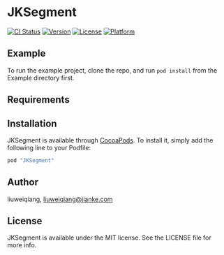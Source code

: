 # JKSegment

[![CI Status](http://img.shields.io/travis/liuweiqiang/JKSegment.svg?style=flat)](https://travis-ci.org/liuweiqiang/JKSegment)
[![Version](https://img.shields.io/cocoapods/v/JKSegment.svg?style=flat)](http://cocoapods.org/pods/JKSegment)
[![License](https://img.shields.io/cocoapods/l/JKSegment.svg?style=flat)](http://cocoapods.org/pods/JKSegment)
[![Platform](https://img.shields.io/cocoapods/p/JKSegment.svg?style=flat)](http://cocoapods.org/pods/JKSegment)

## Example

To run the example project, clone the repo, and run `pod install` from the Example directory first.

## Requirements

## Installation

JKSegment is available through [CocoaPods](http://cocoapods.org). To install
it, simply add the following line to your Podfile:

```ruby
pod "JKSegment"
```

## Author

liuweiqiang, liuweiqiang@jianke.com

## License

JKSegment is available under the MIT license. See the LICENSE file for more info.
